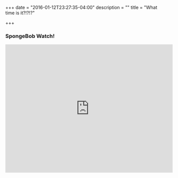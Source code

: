 +++
date = "2016-01-12T23:27:35-04:00"
description = ""
title = "What time is it?!?!?"

+++

<h3 id="spongebob-watch">SpongeBob Watch!</h3>

<iframe width="520" height="400" src="https://www.youtube.com/embed/iqTyri4vJQw" frameborder="0" allowfullscreen></iframe>
